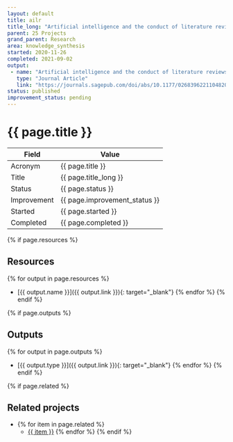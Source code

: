 ```yaml
---
layout: default
title: ailr
title_long: "Artificial intelligence and the conduct of literature reviews"
parent: 25 Projects
grand_parent: Research
area: knowledge_synthesis
started: 2020-11-26
completed: 2021-09-02
output:
 - name: "Artificial intelligence and the conduct of literature reviews"
   type: "Journal Article"
   link: "https://journals.sagepub.com/doi/abs/10.1177/02683962211048201"
status: published
improvement_status: pending
---
```


# {{ page.title }}

Field               | Value
------------------- | ----------------------------------
Acronym             | {{ page.title }}
Title               | {{ page.title_long }}
Status              | {{ page.status }}
Improvement         | {{ page.improvement_status }}
Started             | {{ page.started }}
Completed           | {{ page.completed }}

{% if page.resources %}
## Resources

  {% for output in page.resources %}
  - [{{ output.name }}]({{ output.link }}){: target="_blank"}
  {% endfor %}
{% endif %}

{% if page.outputs %}
## Outputs

  {% for output in page.outputs %}
  - [{{ output.type }}]({{ output.link }}){: target="_blank"}
  {% endfor %}
{% endif %}

{% if page.related %}
## Related projects 

- {% for item in page.related %}
  - <a href="{{ item }}">{{ item }}</a>
{% endfor %}
{% endif %}
